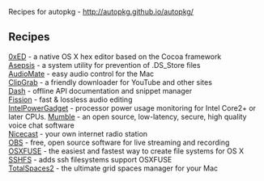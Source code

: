 Recipes for autopkg - http://autopkg.github.io/autopkg/
## Recipes
[0xED](http://www.suavetech.com/0xed/0xed.html) - a native OS X hex editor based on the Cocoa framework<br />
[Asepsis](http://asepsis.binaryage.com) - a system utility for prevention of .DS_Store files<br />
[AudioMate](http://audiomateapp.com) - easy audio control for the Mac<br />
[ClipGrab](http://clipgrab.org) - a friendly downloader for YouTube and other sites<br />
[Dash](http://kapeli.com/dash) - offline API documentation and snippet manager<br />
[Fission](http://rogueamoeba.com/fission) - fast &amp; lossless audio editing<br />
[IntelPowerGadget](https://software.intel.com/en-us/articles/intel-power-gadget-20) - processor power usage monitoring for Intel Core2+ or later CPUs.
[Mumble](http://wiki.mumble.info/wiki/Main_Page) - an open source, low-latency, secure, high quality voice chat software<br />
[Nicecast](http://rogueamoeba.com/nicecast) - your own internet radio station<br />
[OBS](https:obsproject.com) - free, open source software for live streaming and recording<br />
[OSXFUSE](https://osxfuse.github.io) - the easiest and fastest way to create file systems for OS X<br />
[SSHFS](https://osxfuse.github.io) - adds ssh filesystems support  OSXFUSE<br />
[TotalSpaces2](http://totalspaces.binaryage.com) - the ultimate grid spaces manager for your Mac<br />
